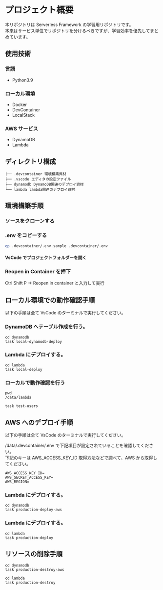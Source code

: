# プロジェクト概要

本リポジトリは Serverless Framework の学習用リポジトリです。  
本来はサービス単位でリポジトリを分けるべきですが、学習効率を優先してまとめています。

## 使用技術

### 言語

- Python3.9

### ローカル環境

- Docker
- DevContainer
- LocalStack

### AWS サービス

- DynamoDB
- Lambda

## ディレクトリ構成

```project root
├── .devcontainer 環境構築資材
├── .vscode エディタの設定ファイル
├── dynamodb DynamoDB関連のデプロイ資材
└── lambda lambda関連のデプロイ資材
```

## 環境構築手順

### ソースをクローンする

### .env をコピーする

```bash
cp .devcontainer/.env.sample .devcontainer/.env
```

#### VsCode でプロジェクトフォルダーを開く

### Reopen in Container を押下

Ctrl Shift P → Reopen in container と入力して実行

## ローカル環境での動作確認手順

以下の手順は全て VsCode のターミナルで実行してください。

### DynamoDB へテーブル作成を行う。

```
cd dynamodb
task local-dynamodb-deploy
```

### Lambda にデプロイする。

```
cd lambda
task local-deploy
```

### ローカルで動作確認を行う

```
pwd
/data/lambda

task test-users
```

## AWS へのデプロイ手順

以下の手順は全て VsCode のターミナルで実行してください。

/data/.devcontainer/.env で下記項目が設定されていることを確認してください。  
下記のキーは AWS_ACCESS_KEY_ID 取得方法などで調べて、AWS から取得してください。

```
AWS_ACCESS_KEY_ID=
AWS_SECRET_ACCESS_KEY=
AWS_REGION=
```

### Lambda にデプロイする。

```
cd dynamodb
task production-deploy-aws
```

### Lambda にデプロイする。

```
cd lambda
task production-deploy
```

## リソースの削除手順

```
cd dynamodb
task production-destroy-aws

cd lambda
task production-destroy
```
